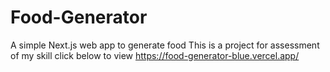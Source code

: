 # Food-Generator
 A simple  Next.js web app to generate food 
This is a project for assessment of my skill click below to view
https://food-generator-blue.vercel.app/
